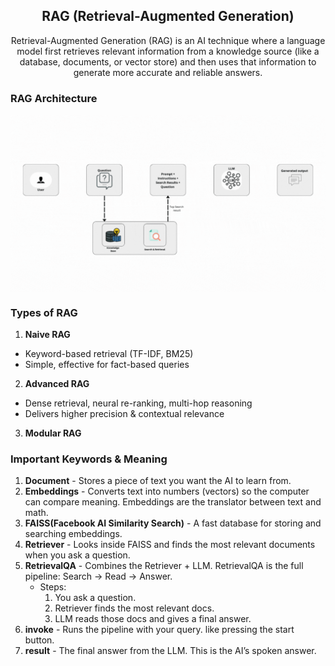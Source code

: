 <h2 align="center">RAG (Retrieval-Augmented Generation) </h2>
<p align="center">Retrieval-Augmented Generation (RAG) is an AI technique where a language model first retrieves relevant information from a knowledge source (like a database, documents, or vector store) and then uses that information to generate more accurate and reliable answers.</p>
<h3>RAG Architecture</h3>
<img align="center" src="image.gif" alt="Image" width="900"/>

### Types of RAG
1. **Naive RAG**
 - Keyword-based retrieval (TF-IDF, BM25)
 - Simple, effective for fact-based queries

2. **Advanced RAG**
 - Dense retrieval, neural re-ranking, multi-hop reasoning
 - Delivers higher precision & contextual relevance

3. **Modular RAG**

### Important Keywords & Meaning
1. **Document** - Stores a piece of text you want the AI to learn from.
2. **Embeddings** - Converts text into numbers (vectors) so the computer can compare meaning. Embeddings are the translator between text and math.
3. **FAISS(Facebook AI Similarity Search)** - A fast database for storing and searching embeddings.
4. **Retriever** - Looks inside FAISS and finds the most relevant documents when you ask a question.
5. **RetrievalQA** - Combines the Retriever + LLM. RetrievalQA is the full pipeline: Search → Read → Answer.
   - Steps:
       1. You ask a question.
       2. Retriever finds the most relevant docs.
       3. LLM reads those docs and gives a final answer.
6. **invoke** - Runs the pipeline with your query. like pressing the start button.
7. **result** - The final answer from the LLM. This is the AI’s spoken answer.